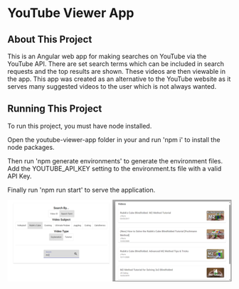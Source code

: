 # YouTube Viewer App

## About This Project

This is an Angular web app for making searches on YouTube via the YouTube API. There are set search terms which can be included in search requests and the top results are shown. These videos are then viewable in the app. This app was created as an alternative to the YouTube website as it serves many suggested videos to the user which is not always wanted.

## Running This Project

To run this project, you must have node installed.

Open the youtube-viewer-app folder in your and run 'npm i' to install the node packages.

Then run 'npm generate environments' to generate the environment files. Add the YOUTUBE_API_KEY setting to the environment.ts file with a valid API Key.

Finally run 'npm run start' to serve the application.

![YouTube Viewer App](images/YouTubeViewer.png)